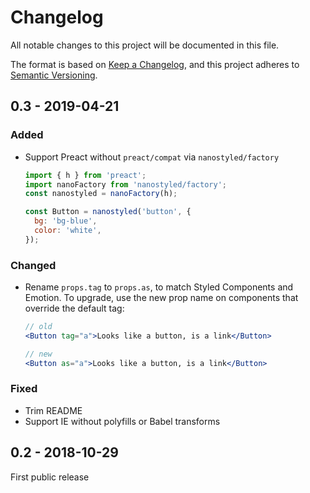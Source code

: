 # Changelog
All notable changes to this project will be documented in this file.

The format is based on [Keep a Changelog](https://keepachangelog.com/en/1.0.0/),
and this project adheres to [Semantic Versioning](https://semver.org/spec/v2.0.0.html).

## 0.3 - 2019-04-21

### Added
- Support Preact without `preact/compat` via `nanostyled/factory`
    ```javascript
    import { h } from 'preact';
    import nanoFactory from 'nanostyled/factory';
    const nanostyled = nanoFactory(h);

    const Button = nanostyled('button', {
      bg: 'bg-blue',
      color: 'white',
    });
    ```

### Changed
- Rename `props.tag` to `props.as`, to match Styled Components and Emotion.
  To upgrade, use the new prop name on components that override the default tag:
  ```jsx
  // old
  <Button tag="a">Looks like a button, is a link</Button>

  // new
  <Button as="a">Looks like a button, is a link</Button>
  ```


### Fixed
- Trim README
- Support IE without polyfills or Babel transforms

## 0.2 - 2018-10-29
First public release

